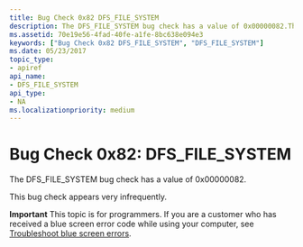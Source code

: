 ```yaml
---
title: Bug Check 0x82 DFS_FILE_SYSTEM
description: The DFS_FILE_SYSTEM bug check has a value of 0x00000082.This bug check appears very infrequently.
ms.assetid: 70e19e56-4fad-40fe-a1fe-8bc638e094e3
keywords: ["Bug Check 0x82 DFS_FILE_SYSTEM", "DFS_FILE_SYSTEM"]
ms.date: 05/23/2017
topic_type:
- apiref
api_name:
- DFS_FILE_SYSTEM
api_type:
- NA
ms.localizationpriority: medium
---
```


# Bug Check 0x82: DFS\_FILE\_SYSTEM


The DFS\_FILE\_SYSTEM bug check has a value of 0x00000082.

This bug check appears very infrequently.

**Important** This topic is for programmers. If you are a customer who has received a blue screen error code while using your computer, see [Troubleshoot blue screen errors](https://windows.microsoft.com/windows-10/troubleshoot-blue-screen-errors).

 

 




